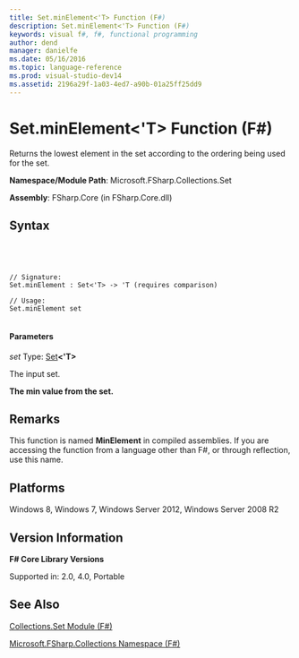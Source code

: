 ```yaml
---
title: Set.minElement<'T> Function (F#)
description: Set.minElement<'T> Function (F#)
keywords: visual f#, f#, functional programming
author: dend
manager: danielfe
ms.date: 05/16/2016
ms.topic: language-reference
ms.prod: visual-studio-dev14
ms.assetid: 2196a29f-1a03-4ed7-a90b-01a25ff25dd9 
---
```


# Set.minElement<'T> Function (F#)

Returns the lowest element in the set according to the ordering being used for the set.

**Namespace/Module Path**: Microsoft.FSharp.Collections.Set

**Assembly**: FSharp.Core (in FSharp.Core.dll)


## Syntax



```




// Signature:
Set.minElement : Set<'T> -> 'T (requires comparison)

// Usage:
Set.minElement set


```





#### Parameters
*set*
Type: [Set](http://msdn.microsoft.com/en-us/library/50cebdce-0cd7-4c5c-8ebc-f3a9e90b38d8)**&lt;'T&gt;**


The input set.



**The min value from the set.**
## Remarks
This function is named **MinElement** in compiled assemblies. If you are accessing the function from a language other than F#, or through reflection, use this name.


## Platforms
Windows 8, Windows 7, Windows Server 2012, Windows Server 2008 R2


## Version Information
**F# Core Library Versions**

Supported in: 2.0, 4.0, Portable




## See Also
[Collections.Set Module &#40;F&#35;&#41;](Collections.Set-Module-%5BFSharp%5D.md)

[Microsoft.FSharp.Collections Namespace &#40;F&#35;&#41;](Microsoft.FSharp.Collections-Namespace-%5BFSharp%5D.md)

